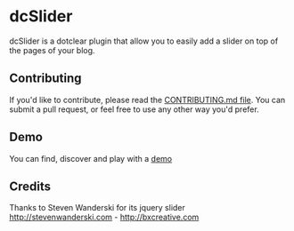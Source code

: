 dcSlider
========

dcSlider is a dotclear plugin that allow you to easily add a slider on top of the pages of your blog.

Contributing
------------

If you'd like to contribute, please read the [CONTRIBUTING.md file](CONTRIBUTING.md). You can submit
 a pull request, or feel free to use any other way you'd prefer.


Demo
----

You can find, discover and play with a [demo](http://www.nikrou.net/pages/dcSlider)


Credits
-------

Thanks to Steven Wanderski for its jquery slider
http://stevenwanderski.com - http://bxcreative.com
